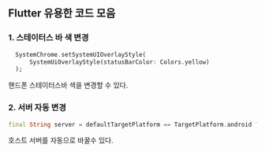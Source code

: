 ## Flutter 유용한 코드 모음



### 1. 스테이터스 바 색 변경

```dart
  SystemChrome.setSystemUIOverlayStyle(
      SystemUiOverlayStyle(statusBarColor: Colors.yellow)
  );
```

핸드폰 스테이터스바 색을 변경할 수 있다.



### 2. 서버 자동 변경

``` dart
final String server = defaultTargetPlatform == TargetPlatform.android ? "10.0.2.2" : "localhost";
```

호스트 서버를 자동으로 바꿀수 있다.